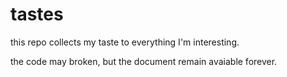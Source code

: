 # tastes

this repo collects my taste to everything I'm interesting.

the code may broken, but the document remain avaiable forever.
